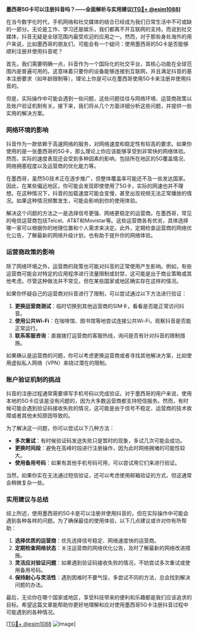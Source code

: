 **墨西哥5G卡可以注册抖音吗？——全面解析与实用建议[[TG💪+ @esim1088](https://t.me/s/esim1088)]**

在当今数字化时代，手机网络和社交媒体的结合已经成为我们日常生活中不可或缺的一部分。无论是工作、学习还是娱乐，我们都离不开互联网的支持。而说到社交媒体，抖音无疑是全球范围内最受欢迎的应用之一。然而，对于那些身处海外的用户来说，比如墨西哥的朋友们，可能会有一个疑问：使用墨西哥的5G卡是否能够顺利注册并使用抖音呢？

首先，我们需要明确一点，抖音作为一个国际化的社交平台，其核心功能在全球范围内是普遍可用的。这意味着只要你的设备能够连接到互联网，并且满足抖音的基本注册要求（如年龄限制等），理论上你是可以在墨西哥使用5G卡来注册并使用抖音的。

但是，实际操作中可能会遇到一些问题，这些问题往往与网络环境、运营商政策以及账户验证机制有关。接下来，我们将从几个方面详细分析这些问题，并提供一些实用的解决方案。

### 网络环境的影响

抖音作为一款依赖于高速网络的服务，对网络速度和稳定性有较高的要求。如果你使用的是一张墨西哥的5G卡，那么理论上你应该能够享受到非常快的网络体验。然而，实际的速度表现还会受到多种因素的影响，包括所在地区的5G覆盖情况、网络拥塞程度以及运营商的优化能力等。

在墨西哥，虽然5G技术正在逐步推广，但整体覆盖率可能还不及一些发达国家。因此，在某些偏远地区，你可能会发现即使使用了5G卡，实际的网速也并不理想。在这种情况下，抖音的加载速度可能会变慢，甚至出现视频无法正常播放的情况。如果这种情况频繁发生，可能会影响到你的使用体验。

解决这个问题的方法之一是选择信号更强、网络更稳定的运营商。在墨西哥，常见的电信运营商包括Telcel、AT&T和Movistar等。这些运营商各有优劣，具体选择哪一家可以根据你的地理位置和个人需求来决定。此外，定期检查运营商的网络优化公告，了解最新的网络升级计划，也有助于提升你的网络体验。

### 运营商政策的影响

除了网络环境之外，运营商的政策也可能对抖音的正常使用产生影响。例如，有些运营商可能会对特定的应用程序进行流量限制或封禁，这可能是出于商业策略或其他考虑。尽管这种做法并不常见，但在某些国家或地区确实存在这样的情况。

如果你怀疑自己的运营商对抖音进行了限制，可以尝试通过以下方法进行验证：

1. **更换运营商测试**：临时切换到其他运营商的SIM卡，看看是否能正常访问抖音。
2. **使用公共Wi-Fi**：在咖啡馆、图书馆等地尝试连接公共Wi-Fi，观察抖音是否能正常运行。
3. **联系客服咨询**：直接拨打运营商的客服热线，询问是否有针对抖音的限制措施。

如果确认是运营商的问题，你可以考虑更换运营商或者寻找其他解决方案，比如使用虚拟私人网络（VPN）来绕过潜在的限制。

### 账户验证机制的挑战

抖音的注册过程通常需要填写手机号码以完成验证。对于墨西哥的用户来说，使用本地的5G卡应该是没有问题的，因为大多数运营商都支持短信服务。然而，有时候可能会遇到验证码接收失败的情况，这可能是由于信号不稳定、运营商的技术故障或者其他未知原因导致的。

为了解决这一问题，你可以尝试以下几种方法：

- **多次重试**：有时候验证码发送失败只是暂时的现象，多试几次可能会成功。
- **更换时间段**：避免在高峰时段进行注册操作，因为此时网络拥堵的可能性较大。
- **使用备用号码**：如果有其他手机号码可用，可以尝试用它们来进行验证。

当然，如果你实在无法通过短信验证，还可以考虑使用邮箱验证的方式，但这通常会稍微复杂一些。

### 实用建议与总结

综上所述，使用墨西哥的5G卡是可以注册并使用抖音的，但在实际操作中可能会遇到各种各样的问题。为了确保最佳的使用体验，以下几点建议或许对你有所帮助：

1. **选择优质的运营商**：优先选择信号稳定、网络速度快的运营商。
2. **定期检查网络状态**：关注运营商的网络优化公告，及时了解最新的网络改进措施。
3. **灵活应对验证问题**：如果遇到验证码接收失败的情况，不妨尝试多次重试或使用备用号码。
4. **保持耐心与灵活性**：遇到困难时不要气馁，多尝试不同的方法，总会找到解决问题的办法。

最后，无论你在哪个国家或地区，享受科技带来的便利和乐趣都是我们应该追求的目标。希望这篇文章能帮助你更好地理解和应对使用墨西哥5G卡注册抖音过程中可能遇到的各种情况。

[[TG💪+ @esim1088](https://t.me/s/esim1088) ![Image](https://i.postimg.cc/4NQfJmqS/Snipaste-2025-05-13-00-14-12.png)]
